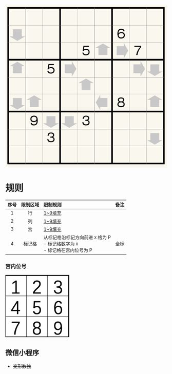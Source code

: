 ![](../../../../../images/sudoku/寻位数独.png)

# 规则
| 序号 | 限制区域 | 限制规则 | 备注 |
| :---: | :---: | :--- | :---: |
| 1 | 行 | [1~9填充] | |
| 2 | 列 | [1~9填充] | |
| 3 | 宫 | [1~9填充] | |
| 4 | 标记格 | 从标记格沿标记方向前进 `X` 格为 P<br/>- 标记格数字为 `X`<br/>- 标记格在宫内位号为 P  | 全标 |

### 宫内位号
![宫内位号](../../../../../images/position/宫内位号.png)

## 微信小程序
- ~~变形数独~~

[1~9填充]: ../../../../../rules.md#1to9填充